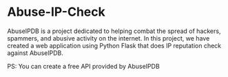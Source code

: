 # Abuse-IP-Check
AbuseIPDB is a project dedicated to helping combat the spread of hackers, spammers, and abusive activity on the internet. 
In this project, we have created a web application using Python Flask that does IP reputation check against AbuseIPDB.

PS: You can create a free API provided by AbuseIPDB
